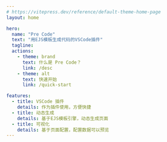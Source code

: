 ```yaml
---
# https://vitepress.dev/reference/default-theme-home-page
layout: home

hero:
  name: "Pre Code"
  text: "用EJS模板生成代码的VSCode插件"
  tagline: 
  actions:
    - theme: brand
      text: 什么是 Pre Code？
      link: /desc
    - theme: alt
      text: 快速开始
      link: /quick-start

features:
  - title: VSCode 插件
    details: 作为插件使用，方便快捷
  - title: 动态生成
    details: 基于EJS模板引擎，动态生成页面
  - title: 可视化
    details: 基于页面配置，配置数据可以预览
---
```


